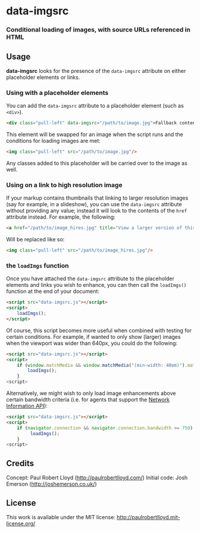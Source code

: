 # data-imgsrc
### Conditional loading of images, with source URLs referenced in HTML

## Usage

**data-imgsrc** looks for the presence of the `data-imgsrc` attribute on either placeholder elements or links.

### Using with a placeholder elements
You can add the `data-imgsrc` attribute to a placeholder element (such as `<div>`).

```html
<div class="pull-left" data-imgsrc="/path/to/image.jpg">Fallback content</div>
```

This element will be swapped for an image when the script runs and the conditions for loading images are met:

```html
<img class="pull-left" src="/path/to/image.jpg"/>
```

Any classes added to this placeholder will be carried over to the image as well.

### Using on a link to high resolution image
If your markup contains thumbnails that linking to larger resolution images (say for example, in a slideshow), you can use the `data-imgsrc` attribute without providing any value; instead it will look to the contents of the `href` attribute instead. For example, the following:

```html
<a href="/path/to/image_hires.jpg" title="View a larger version of this photo (116kb)"><img src="/path/to/image_lowres.jpg" width="360" alt=""/></a>
```

Will be replaced like so:

```html
<img class="pull-left" src="/path/to/image_hires.jpg"/>
```

### the `loadImgs` function
Once you have attached the `data-imgsrc` attribute to the placeholder elements and links you wish to enhance, you can then call the `loadImgs()` function at the end of your document:

```html
<script src="data-imgsrc.js"></script>
<script>
	loadImgs();
</script>
```

Of course, this script becomes more useful when combined with testing for certain conditions. For example, if wanted to only show (larger) images when the viewport was wider than 640px, you could do the following:

```html
<script src="data-imgsrc.js"></script>
<script>
	if (window.matchMedia && window.matchMedia("(min-width: 40em)").matches) {
		loadImgs();
	}
<script>
```

Alternatively, we might wish to only load image enhancements above certain bandwidth criteria (i.e. for agents that support the [Network Information API](http://www.w3.org/TR/netinfo-api/)):

```html
<script src="data-imgsrc.js"></script>
<script>
	if (navigator.connection && navigator.connection.bandwidth >= 750) {
		 loadImgs();
	}
<script>
```

## Credits
Concept: Paul Robert Lloyd (<http://paulrobertlloyd.com/>)
Initial code: Josh Emerson (<http://joshemerson.co.uk/>)

## License
This work is available under the MIT license: <http://paulrobertlloyd.mit-license.org/>